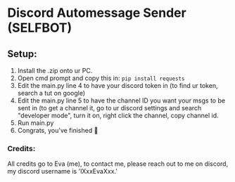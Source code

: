# Discord Automessage Sender (SELFBOT)

## Setup:
1. Install the .zip onto ur PC.
2. Open cmd prompt and copy this in: `pip install requests`
3. Edit the main.py line 4 to have your discord token in (to find ur token, search a tut on google)
4. Edit the main.py line 5 to have the channel ID you want your msgs to be sent in (to get a channel it, go to ur discord settings and search "developer mode", turn it on, right click the channel, copy channel id.
5. Run main.py
6. Congrats, you've finished 🎉

### Credits:
All credits go to Eva (me), to contact me, please reach out to me on discord, my discord username is 'lXxxEvaXxx.' 
